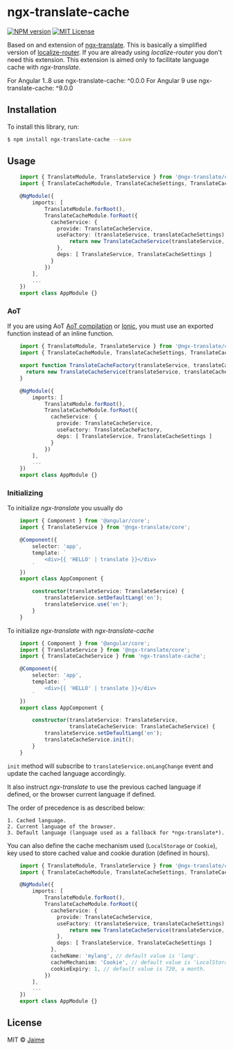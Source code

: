 # ngx-translate-cache
[![NPM version][npm-version-image]][npm-url]
[![MIT License][license-image]][license-url]

Based on and extension of [ngx-translate][ngx-translate-url].
This is basically a simplified version of [localize-router][localize-router-url].
If you are already using *localize-router* you don't need this extension.
This extension is aimed only to facilitate language cache with *ngx-translate*.

For Angular 1..8 use ngx-translate-cache: ^0.0.0
For Angular 9 use ngx-translate-cache: ^9.0.0

## Installation

To install this library, run:

```bash
$ npm install ngx-translate-cache --save
```

## Usage

```typescript
    import { TranslateModule, TranslateService } from '@ngx-translate/core';
    import { TranslateCacheModule, TranslateCacheSettings, TranslateCacheService } from 'ngx-translate-cache';

    @NgModule({
        imports: [
            TranslateModule.forRoot(),
            TranslateCacheModule.forRoot({
              cacheService: {
                provide: TranslateCacheService,
                useFactory: (translateService, translateCacheSettings) => {
                    return new TranslateCacheService(translateService, translateCacheSettings)
                },
                deps: [ TranslateService, TranslateCacheSettings ]
              }
            })
        ],
        ...
    })
    export class AppModule {}
```

### AoT

If you are using AoT [AoT compilation][aot-compiler-url]
or [Ionic][ionic-url], you must use an exported function instead of an inline function.

```ts
    import { TranslateModule, TranslateService } from '@ngx-translate/core';
    import { TranslateCacheModule, TranslateCacheSettings, TranslateCacheService } from 'ngx-translate-cache';

    export function TranslateCacheFactory(translateService, translateCacheSettings) {
      return new TranslateCacheService(translateService, translateCacheSettings);
    }

    @NgModule({
        imports: [
            TranslateModule.forRoot(),
            TranslateCacheModule.forRoot({
              cacheService: {
                provide: TranslateCacheService,
                useFactory: TranslateCacheFactory,
                deps: [ TranslateService, TranslateCacheSettings ]
              }
            })
        ],
        ...
    })
    export class AppModule {}
```

### Initializing

To initialize *ngx-translate* you usually do

```typescript
    import { Component } from '@angular/core';
    import { TranslateService } from '@ngx-translate/core';

    @Component({
        selector: 'app',
        template: `
            <div>{{ 'HELLO' | translate }}</div>
        `
    })
    export class AppComponent {

        constructor(translateService: TranslateService) {
            translateService.setDefaultLang('en');
            translateService.use('en');
        }
    }
```

To initialize *ngx-translate* with *ngx-translate-cache*

```typescript
    import { Component } from '@angular/core';
    import { TranslateService } from '@ngx-translate/core';
    import { TranslateCacheService } from 'ngx-translate-cache';

    @Component({
        selector: 'app',
        template: `
            <div>{{ 'HELLO' | translate }}</div>
        `
    })
    export class AppComponent {

        constructor(translateService: TranslateService,
                    translateCacheService: TranslateCacheService) {
            translateService.setDefaultLang('en');
            translateCacheService.init();
        }
    }
```

`init` method will subscribe to `translateService.onLangChange` event and update the cached language accordingly.

It also instruct *ngx-translate* to use the previous cached language if defined, or the browser current language if defined.

The order of precedence is as described below:

    1. Cached language.
    2. Current language of the browser.
    3. Default language (language used as a fallback for *ngx-translate*).

You can also define the cache mechanism used (`LocalStorage` or `Cookie`), key used to store cached value and
cookie duration (defined in hours).

```typescript
    import { TranslateModule, TranslateService } from '@ngx-translate/core';
    import { TranslateCacheModule, TranslateCacheSettings, TranslateCacheService } from 'ngx-translate-cache';

    @NgModule({
        imports: [
            TranslateModule.forRoot(),
            TranslateCacheModule.forRoot({
              cacheService: {
                provide: TranslateCacheService,
                useFactory: (translateService, translateCacheSettings) => {
                    return new TranslateCacheService(translateService, translateCacheSettings)
                },
                deps: [ TranslateService, TranslateCacheSettings ]
              },
              cacheName: 'mylang', // default value is 'lang'.
              cacheMechanism: 'Cookie', // default value is 'LocalStorage'.
              cookieExpiry: 1, // default value is 720, a month.
            })
        ],
        ...
    })
    export class AppModule {}
```

## License

MIT © [Jaime](mailto:jaime.glez.pacheco@gmail.com)

[npm-url]: https://www.npmjs.com/package/ngx-translate-cache
[npm-version-image]: https://img.shields.io/npm/v/npm.svg?style=flat

[license-image]: https://img.shields.io/npm/l/express.svg?style=flat
[license-url]: LICENSE

[ngx-translate-url]: https://github.com/ngx-translate/core
[localize-router-url]: https://github.com/Greentube/localize-router
[aot-compiler-url]: https://angular.io/docs/ts/latest/cookbook/aot-compiler.html
[ionic-url]: http://ionic.io/
